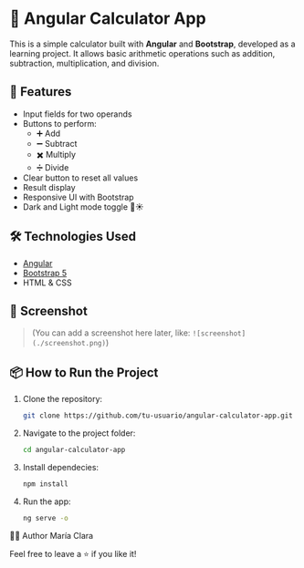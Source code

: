 # 🧮 Angular Calculator App

This is a simple calculator built with **Angular** and **Bootstrap**, developed as a learning project. It allows basic arithmetic operations such as addition, subtraction, multiplication, and division.

## 🚀 Features

- Input fields for two operands
- Buttons to perform:
  - ➕ Add
  - ➖ Subtract
  - ✖️ Multiply
  - ➗ Divide
- Clear button to reset all values
- Result display
- Responsive UI with Bootstrap
- Dark and Light mode toggle 🌙☀️

## 🛠 Technologies Used

- [Angular](https://angular.io/)
- [Bootstrap 5](https://getbootstrap.com/)
- HTML & CSS

## 📸 Screenshot

> (You can add a screenshot here later, like: `![screenshot](./screenshot.png)`)

## 📦 How to Run the Project

1. Clone the repository:
   ```bash
   git clone https://github.com/tu-usuario/angular-calculator-app.git
   
2. Navigate to the project folder:
   ```bash
   cd angular-calculator-app

3. Install dependecies: 
   ```bash
   npm install

4. Run the app:
   ```bash
   ng serve -o


🙋‍♀️ Author
María Clara

Feel free to leave a ⭐ if you like it!
